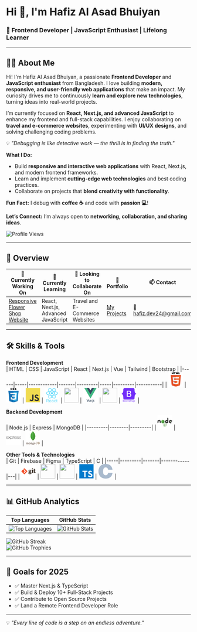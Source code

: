 # Hi 👋, I'm Hafiz Al Asad Bhuiyan
### 🚀 Frontend Developer | JavaScript Enthusiast | Lifelong Learner

---

## 👨‍💻 About Me
Hi! I'm Hafiz Al Asad Bhuiyan, a passionate **Frontend Developer** and **JavaScript enthusiast** from Bangladesh. I love building **modern, responsive, and user-friendly web applications** that make an impact. My curiosity drives me to continuously **learn and explore new technologies**, turning ideas into real-world projects.

I’m currently focused on **React, Next.js, and advanced JavaScript** to enhance my frontend and full-stack capabilities. I enjoy collaborating on **travel and e-commerce websites**, experimenting with **UI/UX designs**, and solving challenging coding problems.

💡 *"Debugging is like detective work — the thrill is in finding the truth."*

**What I Do:**  
- Build **responsive and interactive web applications** with React, Next.js, and modern frontend frameworks.  
- Learn and implement **cutting-edge web technologies** and best coding practices.  
- Collaborate on projects that **blend creativity with functionality**.  

**Fun Fact:** I debug with **coffee ☕** and code with **passion 💻**!  

**Let’s Connect:** I’m always open to **networking, collaboration, and sharing ideas**.

![Profile Views](https://komarev.com/ghpvc/?username=hafiz-al-asad-code&label=Profile%20views&color=0e75b6&style=flat)


---

## 📌 Overview

| 🔭 Currently Working On | 🌱 Currently Learning | 🤝 Looking to Collaborate On | 💼 Portfolio | 📫 Contact |
|------------------------|---------------------|-----------------------------|-------------|------------|
| [Responsive Flower Shop Website](https://hafiz-al-asad-code.github.io/responsive-flower-shop-website/) | React, Next.js, Advanced JavaScript | Travel and E-Commerce Websites | [My Projects](https://hafiz-al-asad-code.github.io/responsive-flower-shop-website/) | 📧 hafiz.dev24@gmail.com |

---
## 🛠 Skills & Tools

**Frontend Development**  
| HTML | CSS | JavaScript | React | Next.js | Vue | Tailwind | Bootstrap |
|------|-----|------------|-------|---------|-----|---------|-----------|
| <img src="https://raw.githubusercontent.com/devicons/devicon/master/icons/html5/html5-original-wordmark.svg" width="40" height="40"/> | <img src="https://raw.githubusercontent.com/devicons/devicon/master/icons/css3/css3-original-wordmark.svg" width="40" height="40"/> | <img src="https://raw.githubusercontent.com/devicons/devicon/master/icons/javascript/javascript-original.svg" width="40" height="40"/> | <img src="https://raw.githubusercontent.com/devicons/devicon/master/icons/react/react-original-wordmark.svg" width="40" height="40"/> | <img src="https://cdn.worldvectorlogo.com/logos/nextjs-2.svg" width="40" height="40"/> | <img src="https://raw.githubusercontent.com/devicons/devicon/master/icons/vuejs/vuejs-original-wordmark.svg" width="40" height="40"/> | <img src="https://www.vectorlogo.zone/logos/tailwindcss/tailwindcss-icon.svg" width="40" height="40"/> | <img src="https://raw.githubusercontent.com/devicons/devicon/master/icons/bootstrap/bootstrap-plain-wordmark.svg" width="40" height="40"/> |

**Backend Development**  
| Node.js | Express | MongoDB |
|---------|--------|---------|
| <img src="https://raw.githubusercontent.com/devicons/devicon/master/icons/nodejs/nodejs-original-wordmark.svg" width="40" height="40"/> | <img src="https://raw.githubusercontent.com/devicons/devicon/master/icons/express/express-original-wordmark.svg" width="40" height="40"/> | <img src="https://raw.githubusercontent.com/devicons/devicon/master/icons/mongodb/mongodb-original-wordmark.svg" width="40" height="40"/> |

**Other Tools & Technologies**  
| Git | Firebase | Figma | TypeScript | C |
|-----|---------|-------|------------|---|
| <img src="https://raw.githubusercontent.com/devicons/devicon/master/icons/git/git-original-wordmark.svg" width="40" height="40"/> | <img src="https://www.vectorlogo.zone/logos/firebase/firebase-icon.svg" width="40" height="40"/> | <img src="https://www.vectorlogo.zone/logos/figma/figma-icon.svg" width="40" height="40"/> | <img src="https://raw.githubusercontent.com/devicons/devicon/master/icons/typescript/typescript-original.svg" width="40" height="40"/> | <img src="https://raw.githubusercontent.com/devicons/devicon/master/icons/c/c-original.svg" width="40" height="40"/> |


---

## 📊 GitHub Analytics
| Top Languages | GitHub Stats |
|---------------|-------------|
| ![Top Languages](https://github-readme-stats.vercel.app/api/top-langs?username=hafiz-al-asad-code&show_icons=true&locale=en&layout=compact&theme=tokyonight) | ![GitHub Stats](https://github-readme-stats.vercel.app/api?username=hafiz-al-asad-code&show_icons=true&locale=en&theme=tokyonight) |

![GitHub Streak](https://github-readme-streak-stats.herokuapp.com/?user=hafiz-al-asad-code&theme=tokyonight)  
![GitHub Trophies](https://github-profile-trophy.vercel.app/?username=hafiz-al-asad-code&theme=gruvbox&no-frame=true&margin-w=15)

---

## 🎯 Goals for 2025
- ✅ Master Next.js & TypeScript  
- ✅ Build & Deploy 10+ Full-Stack Projects  
- ✅ Contribute to Open Source Projects  
- ✅ Land a Remote Frontend Developer Role  

---

💡 *"Every line of code is a step on an endless adventure."*
